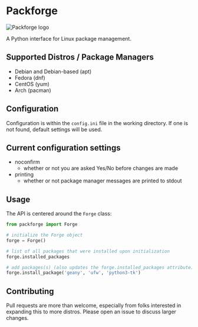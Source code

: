 # Packforge

![Packforge logo](https://raw.githubusercontent.com/loganjameshart/packforge/main/packforge%20(250%20%C3%97%20250%20px).svg)

A Python interface for Linux package management.

## Supported Distros / Package Managers

- Debian and Debian-based (apt)
- Fedora (dnf)
- CentOS (yum)
- Arch (pacman)

## Configuration

Configuration is within the ```config.ini``` file in the working directory. If one is not found, default settings will be used.

## Current configuration settings

- noconfirm
	- whether or not you are asked Yes/No before changes are made
- printing
	- whether or not package manager messages are printed to stdout

## Usage

The API is centered around the ```Forge```
class:

```python
from packforge import Forge

# initialize the Forge object
forge = Forge()

# list of all packages that were installed upon initialization
forge.installed_packages

# add packages(s) (also updates the forge.installed_packages attribute)
forge.install_package('geany', 'ufw', 'python3-tk')
```

## Contributing
Pull requests are more than welcome, especially from folks interested in expanding this to more distros. Please open an issue to discuss larger changes.
